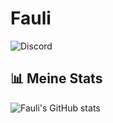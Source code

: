 # Fauli
![Discord](https://img.shields.io/discord/1278386418166792222?style=for-the-badge&logo=Discord&label=Discord&color=blue&link=https%3A%2F%2Fdiscord.gg%2Fslothycrew)

## 📊 Meine Stats
![Fauli's GitHub stats](https://github-readme-stats.vercel.app/api?username=faauli&theme=react&dark_icons=true)
